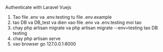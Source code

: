 Authenticate with Laravel Vuejs

1. Tao file .env va .env.testing tu file .env.example
2. tao DB va DB_test va dien vao file .env va .env.testing moi tao
3. chay php artisan migrate va php artisan migrate --env=testing tao DB testing
4. chay php artisan serve
5. vao browser go 127.0.0.1:8000
